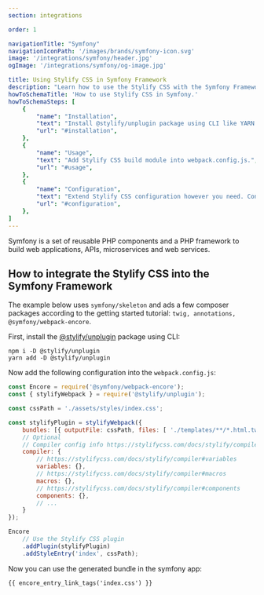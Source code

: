 ```yaml
---
section: integrations

order: 1

navigationTitle: "Symfony"
navigationIconPath: '/images/brands/symfony-icon.svg'
image: '/integrations/symfony/header.jpg'
ogImage: '/integrations/symfony/og-image.jpg'

title: Using Stylify CSS in Symfony Framework
description: "Learn how to use the Stylify CSS with the Symfony Framework. Code your Symfony website faster with Stylify CSS."
howToSchemaTitle: 'How to use Stylify CSS in Symfony.'
howToSchemaSteps: [
	{
		"name": "Installation",
		"text": "Install @stylify/unplugin package using CLI like YARN or NPM.",
		"url": "#installation",
	},
	{
		"name": "Usage",
		"text": "Add Stylify CSS build module into webpack.config.js.",
		"url": "#usage",
	},
	{
		"name": "Configuration",
		"text": "Extend Stylify CSS configuration however you need. Configure variables, components, custom selectors and a lot more.",
		"url": "#configuration",
	},
]
---
```


Symfony is a set of reusable PHP components and a PHP framework to build web applications, APIs, microservices and web services.

<note><template>
Integration example for the Symfony framework can be found in <a href="https://github.com/stylify/integrations-examples/tree/master/symfony" target="_blank" rel="noopener">integrations examples repository</a>.
</template></note>

## How to integrate the Stylify CSS into the Symfony Framework

The example below uses `symfony/skeleton` and ads a few composer packages according to the getting started tutorial: `twig, annotations, @symfony/webpack-encore`.

First, install the [@stylify/unplugin](/docs/unplugin) package using CLI:

```
npm i -D @stylify/unplugin
yarn add -D @stylify/unplugin
```

Now add the following configuration into the `webpack.config.js`:

```js
const Encore = require('@symfony/webpack-encore');
const { stylifyWebpack } = require('@stylify/unplugin');

const cssPath = './assets/styles/index.css';

const stylifyPlugin = stylifyWebpack({
	bundles: [{ outputFile: cssPath, files: [ './templates/**/*.html.twig' ] }],
	// Optional
	// Compiler config info https://stylifycss.com/docs/stylify/compiler#configuration
	compiler: {
		// https://stylifycss.com/docs/stylify/compiler#variables
		variables: {},
		// https://stylifycss.com/docs/stylify/compiler#macros
		macros: {},
		// https://stylifycss.com/docs/stylify/compiler#components
		components: {},
		// ...
	}
});

Encore
	// Use the Stylify CSS plugin
	.addPlugin(stylifyPlugin)
	.addStyleEntry('index', cssPath);
```

Now you can use the generated bundle in the symfony app:
```
{{ encore_entry_link_tags('index.css') }}
```

<docs-unplugin-build-info></docs-unplugin-build-info>

<where-to-next />
